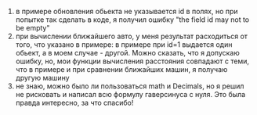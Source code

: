1) в примере обновления обьекта не указывается id в полях, но при попытке так сделать в коде, я получил ошибку "the field id may not to be empty"
2) при вычислении ближайшего авто, у меня результат расходиться от того, что указано в примере:
в примере при id=1 выдается один обьект, а в моем случае - другой. Можно сказать, что я допускаю ошибку, но, мои функции вычисления расстояния совпадают с теми, что в примере и при сравнении ближайших машин, я получаю другую машину
3) не знаю, можно было ли пользоваться math и Decimals, но я решил не рисковать и написал всю формулу гаверсинуса с нуля. Это была правда интересно, за что спасибо!

